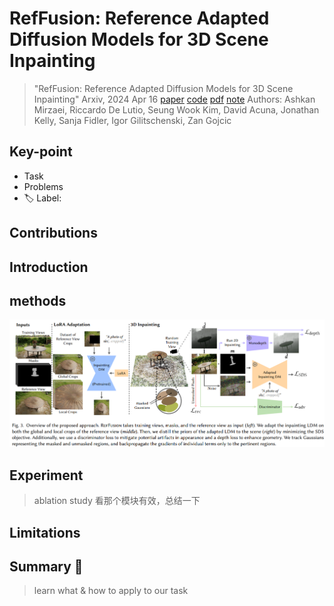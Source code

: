 # RefFusion: Reference Adapted Diffusion Models for 3D Scene Inpainting

> "RefFusion: Reference Adapted Diffusion Models for 3D Scene Inpainting" Arxiv, 2024 Apr 16
> [paper](http://arxiv.org/abs/2404.10765v1) [code]() [pdf](./2024_04_Arxiv_RefFusion--Reference-Adapted-Diffusion-Models-for-3D-Scene-Inpainting.pdf) [note](./2024_04_Arxiv_RefFusion--Reference-Adapted-Diffusion-Models-for-3D-Scene-Inpainting_Note.md)
> Authors: Ashkan Mirzaei, Riccardo De Lutio, Seung Wook Kim, David Acuna, Jonathan Kelly, Sanja Fidler, Igor Gilitschenski, Zan Gojcic

## Key-point

- Task
- Problems
- :label: Label:

## Contributions

## Introduction

## methods

![image-20240430164609243](docs/2024_04_Arxiv_RefFusion--Reference-Adapted-Diffusion-Models-for-3D-Scene-Inpainting_Note/image-20240430164609243.png)



## Experiment

> ablation study 看那个模块有效，总结一下

## Limitations

## Summary :star2:

> learn what & how to apply to our task

